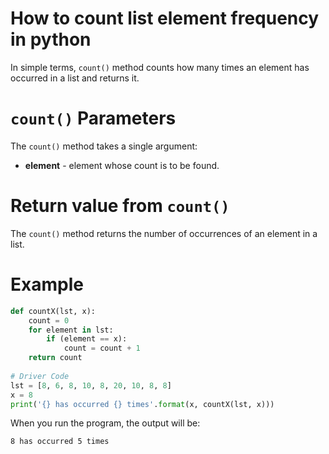 # How to count list element frequency in python
In simple terms, `count()` method counts how many times an element has occurred in a list and returns it.

# `count()` Parameters
The `count()` method takes a single argument:

* **element** - element whose count is to be found.

# Return value from `count()`
The `count()` method returns the number of occurrences of an element in a list.

# Example

```python
def countX(lst, x):
    count = 0
    for element in lst:
        if (element == x):
            count = count + 1
    return count
 
# Driver Code
lst = [8, 6, 8, 10, 8, 20, 10, 8, 8]
x = 8
print('{} has occurred {} times'.format(x, countX(lst, x)))
```

When you run the program, the output will be:

```bash
8 has occurred 5 times
```
